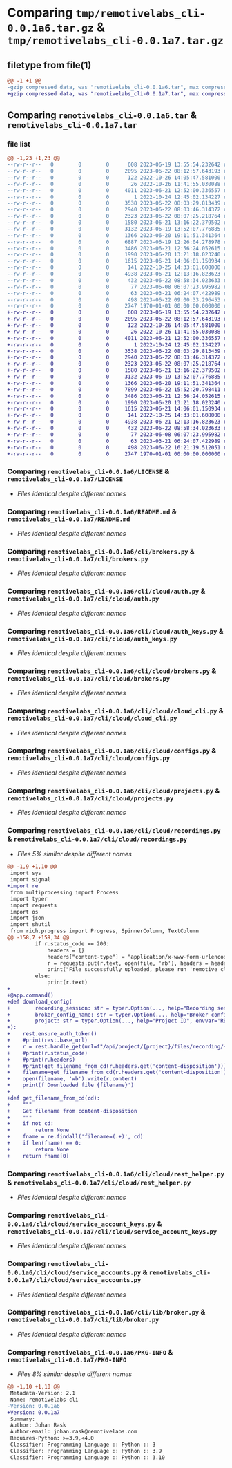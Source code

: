 # Comparing `tmp/remotivelabs_cli-0.0.1a6.tar.gz` & `tmp/remotivelabs_cli-0.0.1a7.tar.gz`

## filetype from file(1)

```diff
@@ -1 +1 @@
-gzip compressed data, was "remotivelabs_cli-0.0.1a6.tar", max compression
+gzip compressed data, was "remotivelabs_cli-0.0.1a7.tar", max compression
```

## Comparing `remotivelabs_cli-0.0.1a6.tar` & `remotivelabs_cli-0.0.1a7.tar`

### file list

```diff
@@ -1,23 +1,23 @@
--rw-r--r--   0        0        0      608 2023-06-19 13:55:54.232642 remotivelabs_cli-0.0.1a6/LICENSE
--rw-r--r--   0        0        0     2095 2023-06-22 08:12:57.643193 remotivelabs_cli-0.0.1a6/README.md
--rw-r--r--   0        0        0      122 2022-10-26 14:05:47.581000 remotivelabs_cli-0.0.1a6/cli/__about__.py
--rw-r--r--   0        0        0       26 2022-10-26 11:41:55.030088 remotivelabs_cli-0.0.1a6/cli/__init__.py
--rw-r--r--   0        0        0     4011 2023-06-21 12:52:00.336557 remotivelabs_cli-0.0.1a6/cli/brokers.py
--rw-r--r--   0        0        0        1 2022-10-24 12:45:02.134227 remotivelabs_cli-0.0.1a6/cli/cloud/__init__.py
--rw-r--r--   0        0        0     3538 2023-06-22 08:03:29.813439 remotivelabs_cli-0.0.1a6/cli/cloud/auth.py
--rw-r--r--   0        0        0     2940 2023-06-22 08:03:46.314372 remotivelabs_cli-0.0.1a6/cli/cloud/auth_keys.py
--rw-r--r--   0        0        0     2323 2023-06-22 08:07:25.218764 remotivelabs_cli-0.0.1a6/cli/cloud/brokers.py
--rw-r--r--   0        0        0     1580 2023-06-21 13:16:22.379502 remotivelabs_cli-0.0.1a6/cli/cloud/cloud_cli.py
--rw-r--r--   0        0        0     3132 2023-06-19 13:52:07.776885 remotivelabs_cli-0.0.1a6/cli/cloud/configs.py
--rw-r--r--   0        0        0     1366 2023-06-20 19:11:51.341364 remotivelabs_cli-0.0.1a6/cli/cloud/projects.py
--rw-r--r--   0        0        0     6887 2023-06-19 12:26:04.278978 remotivelabs_cli-0.0.1a6/cli/cloud/recordings.py
--rw-r--r--   0        0        0     3486 2023-06-21 12:56:24.052615 remotivelabs_cli-0.0.1a6/cli/cloud/rest_helper.py
--rw-r--r--   0        0        0     1990 2023-06-20 13:21:18.023240 remotivelabs_cli-0.0.1a6/cli/cloud/service_account_keys.py
--rw-r--r--   0        0        0     1615 2023-06-21 14:06:01.150934 remotivelabs_cli-0.0.1a6/cli/cloud/service_accounts.py
--rw-r--r--   0        0        0      141 2022-10-25 14:33:01.608000 remotivelabs_cli-0.0.1a6/cli/lib/__about__.py
--rw-r--r--   0        0        0     4938 2023-06-21 12:13:16.823623 remotivelabs_cli-0.0.1a6/cli/lib/broker.py
--rw-r--r--   0        0        0      432 2023-06-22 08:58:34.023633 remotivelabs_cli-0.0.1a6/cli/remotive.py
--rw-r--r--   0        0        0       77 2023-06-08 06:07:23.995982 remotivelabs_cli-0.0.1a6/cli/requirements.txt
--rw-r--r--   0        0        0       63 2023-03-21 06:24:07.422989 remotivelabs_cli-0.0.1a6/cli/test/test_simple.py
--rw-r--r--   0        0        0      498 2023-06-22 09:00:33.296453 remotivelabs_cli-0.0.1a6/pyproject.toml
--rw-r--r--   0        0        0     2747 1970-01-01 00:00:00.000000 remotivelabs_cli-0.0.1a6/PKG-INFO
+-rw-r--r--   0        0        0      608 2023-06-19 13:55:54.232642 remotivelabs_cli-0.0.1a7/LICENSE
+-rw-r--r--   0        0        0     2095 2023-06-22 08:12:57.643193 remotivelabs_cli-0.0.1a7/README.md
+-rw-r--r--   0        0        0      122 2022-10-26 14:05:47.581000 remotivelabs_cli-0.0.1a7/cli/__about__.py
+-rw-r--r--   0        0        0       26 2022-10-26 11:41:55.030088 remotivelabs_cli-0.0.1a7/cli/__init__.py
+-rw-r--r--   0        0        0     4011 2023-06-21 12:52:00.336557 remotivelabs_cli-0.0.1a7/cli/brokers.py
+-rw-r--r--   0        0        0        1 2022-10-24 12:45:02.134227 remotivelabs_cli-0.0.1a7/cli/cloud/__init__.py
+-rw-r--r--   0        0        0     3538 2023-06-22 08:03:29.813439 remotivelabs_cli-0.0.1a7/cli/cloud/auth.py
+-rw-r--r--   0        0        0     2940 2023-06-22 08:03:46.314372 remotivelabs_cli-0.0.1a7/cli/cloud/auth_keys.py
+-rw-r--r--   0        0        0     2323 2023-06-22 08:07:25.218764 remotivelabs_cli-0.0.1a7/cli/cloud/brokers.py
+-rw-r--r--   0        0        0     1580 2023-06-21 13:16:22.379502 remotivelabs_cli-0.0.1a7/cli/cloud/cloud_cli.py
+-rw-r--r--   0        0        0     3132 2023-06-19 13:52:07.776885 remotivelabs_cli-0.0.1a7/cli/cloud/configs.py
+-rw-r--r--   0        0        0     1366 2023-06-20 19:11:51.341364 remotivelabs_cli-0.0.1a7/cli/cloud/projects.py
+-rw-r--r--   0        0        0     7899 2023-06-22 15:52:20.798411 remotivelabs_cli-0.0.1a7/cli/cloud/recordings.py
+-rw-r--r--   0        0        0     3486 2023-06-21 12:56:24.052615 remotivelabs_cli-0.0.1a7/cli/cloud/rest_helper.py
+-rw-r--r--   0        0        0     1990 2023-06-20 13:21:18.023240 remotivelabs_cli-0.0.1a7/cli/cloud/service_account_keys.py
+-rw-r--r--   0        0        0     1615 2023-06-21 14:06:01.150934 remotivelabs_cli-0.0.1a7/cli/cloud/service_accounts.py
+-rw-r--r--   0        0        0      141 2022-10-25 14:33:01.608000 remotivelabs_cli-0.0.1a7/cli/lib/__about__.py
+-rw-r--r--   0        0        0     4938 2023-06-21 12:13:16.823623 remotivelabs_cli-0.0.1a7/cli/lib/broker.py
+-rw-r--r--   0        0        0      432 2023-06-22 08:58:34.023633 remotivelabs_cli-0.0.1a7/cli/remotive.py
+-rw-r--r--   0        0        0       77 2023-06-08 06:07:23.995982 remotivelabs_cli-0.0.1a7/cli/requirements.txt
+-rw-r--r--   0        0        0       63 2023-03-21 06:24:07.422989 remotivelabs_cli-0.0.1a7/cli/test/test_simple.py
+-rw-r--r--   0        0        0      498 2023-06-22 16:21:19.512051 remotivelabs_cli-0.0.1a7/pyproject.toml
+-rw-r--r--   0        0        0     2747 1970-01-01 00:00:00.000000 remotivelabs_cli-0.0.1a7/PKG-INFO
```

### Comparing `remotivelabs_cli-0.0.1a6/LICENSE` & `remotivelabs_cli-0.0.1a7/LICENSE`

 * *Files identical despite different names*

### Comparing `remotivelabs_cli-0.0.1a6/README.md` & `remotivelabs_cli-0.0.1a7/README.md`

 * *Files identical despite different names*

### Comparing `remotivelabs_cli-0.0.1a6/cli/brokers.py` & `remotivelabs_cli-0.0.1a7/cli/brokers.py`

 * *Files identical despite different names*

### Comparing `remotivelabs_cli-0.0.1a6/cli/cloud/auth.py` & `remotivelabs_cli-0.0.1a7/cli/cloud/auth.py`

 * *Files identical despite different names*

### Comparing `remotivelabs_cli-0.0.1a6/cli/cloud/auth_keys.py` & `remotivelabs_cli-0.0.1a7/cli/cloud/auth_keys.py`

 * *Files identical despite different names*

### Comparing `remotivelabs_cli-0.0.1a6/cli/cloud/brokers.py` & `remotivelabs_cli-0.0.1a7/cli/cloud/brokers.py`

 * *Files identical despite different names*

### Comparing `remotivelabs_cli-0.0.1a6/cli/cloud/cloud_cli.py` & `remotivelabs_cli-0.0.1a7/cli/cloud/cloud_cli.py`

 * *Files identical despite different names*

### Comparing `remotivelabs_cli-0.0.1a6/cli/cloud/configs.py` & `remotivelabs_cli-0.0.1a7/cli/cloud/configs.py`

 * *Files identical despite different names*

### Comparing `remotivelabs_cli-0.0.1a6/cli/cloud/projects.py` & `remotivelabs_cli-0.0.1a7/cli/cloud/projects.py`

 * *Files identical despite different names*

### Comparing `remotivelabs_cli-0.0.1a6/cli/cloud/recordings.py` & `remotivelabs_cli-0.0.1a7/cli/cloud/recordings.py`

 * *Files 5% similar despite different names*

```diff
@@ -1,9 +1,10 @@
 import sys
 import signal
+import re
 from multiprocessing import Process
 import typer
 import requests
 import os
 import json
 import shutil
 from rich.progress import Progress, SpinnerColumn, TextColumn
@@ -158,7 +159,34 @@
         if r.status_code == 200:
             headers = {}
             headers["content-type"] = "application/x-www-form-urlencoded"
             r = requests.put(r.text, open(file, 'rb'), headers = headers)
             print("File successfully uploaded, please run 'remotive cloud recordings list' to verify that the recording was successfully processed")
         else:
             print(r.text)
+
+@app.command()
+def download_config(
+        recording_session: str = typer.Option(..., help="Recording session id"),
+        broker_config_name: str = typer.Option(..., help="Broker config name"),
+        project: str = typer.Option(..., help="Project ID", envvar='REMOTIVE_CLOUD_PROJECT')
+):
+    rest.ensure_auth_token()
+    #print(rest.base_url)
+    r = rest.handle_get(url=f"/api/project/{project}/files/recording/{recording_session}/configuration/{broker_config_name}", return_response=True)
+    #print(r.status_code)
+    #print(r.headers)
+    #print(get_filename_from_cd(r.headers.get('content-disposition')))
+    filename=get_filename_from_cd(r.headers.get('content-disposition'))
+    open(filename, 'wb').write(r.content)
+    print(f'Downloaded file {filename}')
+
+def get_filename_from_cd(cd):
+    """
+    Get filename from content-disposition
+    """
+    if not cd:
+        return None
+    fname = re.findall('filename=(.+)', cd)
+    if len(fname) == 0:
+        return None
+    return fname[0]
```

### Comparing `remotivelabs_cli-0.0.1a6/cli/cloud/rest_helper.py` & `remotivelabs_cli-0.0.1a7/cli/cloud/rest_helper.py`

 * *Files identical despite different names*

### Comparing `remotivelabs_cli-0.0.1a6/cli/cloud/service_account_keys.py` & `remotivelabs_cli-0.0.1a7/cli/cloud/service_account_keys.py`

 * *Files identical despite different names*

### Comparing `remotivelabs_cli-0.0.1a6/cli/cloud/service_accounts.py` & `remotivelabs_cli-0.0.1a7/cli/cloud/service_accounts.py`

 * *Files identical despite different names*

### Comparing `remotivelabs_cli-0.0.1a6/cli/lib/broker.py` & `remotivelabs_cli-0.0.1a7/cli/lib/broker.py`

 * *Files identical despite different names*

### Comparing `remotivelabs_cli-0.0.1a6/PKG-INFO` & `remotivelabs_cli-0.0.1a7/PKG-INFO`

 * *Files 8% similar despite different names*

```diff
@@ -1,10 +1,10 @@
 Metadata-Version: 2.1
 Name: remotivelabs-cli
-Version: 0.0.1a6
+Version: 0.0.1a7
 Summary: 
 Author: Johan Rask
 Author-email: johan.rask@remotivelabs.com
 Requires-Python: >=3.9,<4.0
 Classifier: Programming Language :: Python :: 3
 Classifier: Programming Language :: Python :: 3.9
 Classifier: Programming Language :: Python :: 3.10
```

